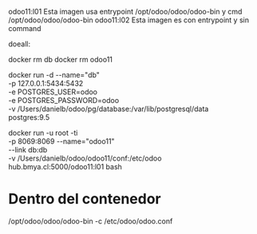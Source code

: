 odoo11:l01 Esta imagen usa entrypoint /opt/odoo/odoo/odoo-bin y cmd /opt/odoo/odoo/odoo-bin
odoo11:l02 Esta imagen es con entrypoint y sin command


doeall:

docker rm db
docker rm odoo11

docker run -d --name="db" \
-p 127.0.0.1:5434:5432 \
-e POSTGRES_USER=odoo \
-e POSTGRES_PASSWORD=odoo \
-v /Users/danielb/odoo/pg/database:/var/lib/postgresql/data \
postgres:9.5

docker run -u root -ti \
-p 8069:8069 --name="odoo11" \
--link db:db \
-v /Users/danielb/odoo/odoo11/conf:/etc/odoo \
hub.bmya.cl:5000/odoo11:l01 bash

# Dentro del contenedor
/opt/odoo/odoo/odoo-bin -c /etc/odoo/odoo.conf
